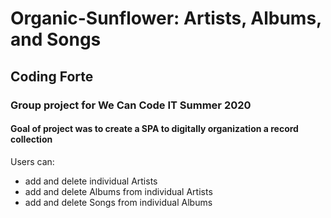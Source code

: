 # Organic-Sunflower: Artists, Albums, and Songs
## Coding Forte

### Group project for We Can Code IT Summer 2020

#### Goal of project was to create a SPA to digitally organization a record collection

Users can:
-  add and delete individual Artists
-  add and delete Albums from individual Artists
-  add and delete Songs from individual Albums
